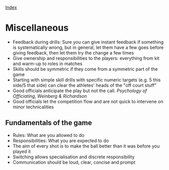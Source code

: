 [Index](./README.md)

# Miscellaneous

- Feedback during drills: Sure you can give instant feedback if something is systematically wrong, but in general, let them have a few goes before giving feedback, then let them try the change a few times
- Give ownership and responsibilities to the players: everything from kit and warm-up to roles in matches
- Skills should be symmetric if they come from a symmetric part of the game
- Starting with simple skill drills with specific numeric targets (e.g. 5 this side/5 that side) can clear the athletes' heads of the "off court stuff"
- Good officials anticipate the play but not the call. _Psychology of Officiating, Weinberg & Richardson_
- Good officials let the competition flow and are not quick to intervene on minor technicalities

## Fundamentals of the game

- Rules: What are you allowed to do
- Responsibilities: What you are expected to do
- The aim of every shot is to make the ball better than it was before you played it
- Switching allows specialisation and discrete responsibility
- Communication should be loud, clear, concise and prompt
